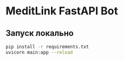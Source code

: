# MeditLink FastAPI Bot

## Запуск локально

```bash
pip install -r requirements.txt
uvicorn main:app --reload
